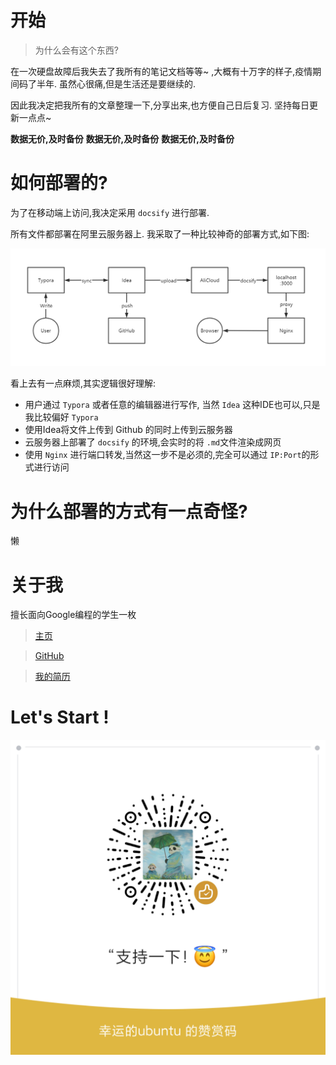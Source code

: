 # 开始
> 为什么会有这个东西?

在一次硬盘故障后我失去了我所有的笔记文档等等~ ,大概有十万字的样子,疫情期间码了半年. 虽然心很痛,但是生活还是要继续的.

因此我决定把我所有的文章整理一下,分享出来,也方便自己日后复习. 坚持每日更新一点点~

**数据无价,及时备份**    **数据无价,及时备份**   **数据无价,及时备份** 

# 如何部署的?

为了在移动端上访问,我决定采用 `docsify`  进行部署.

所有文件都部署在阿里云服务器上. 我采取了一种比较神奇的部署方式,如下图:

![image-20200923214209592](readme.assets/image-20200923214209592.png)

看上去有一点麻烦,其实逻辑很好理解:

- 用户通过 `Typora` 或者任意的编辑器进行写作, 当然 `Idea` 这种IDE也可以,只是我比较偏好 `Typora`
- 使用Idea将文件上传到 Github 的同时上传到云服务器
- 云服务器上部署了 `docsify` 的环境,会实时的将 `.md`文件渲染成网页
- 使用 `Nginx` 进行端口转发,当然这一步不是必须的,完全可以通过 `IP:Port`的形式进行访问

# 为什么部署的方式有一点奇怪?
懒

# 关于我

擅长面向Google编程的学生一枚

> [主页](https://www.bupt.site/)

> [GitHub](https://github.com/wangzhigang1999)

> [我的简历](docs/resume/resume.md)

# Let's Start !

![image-20200926110021048](readme.assets/image-20200926110021048.png)